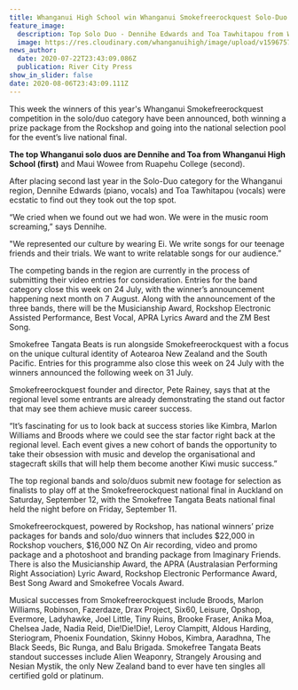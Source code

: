 ```yaml
---
title: Whanganui High School win Whanganui Smokefreerockquest Solo-Duo
feature_image:
  description: Top Solo Duo - Dennihe Edwards and Toa Tawhitapou from Whanganui High School
  image: https://res.cloudinary.com/whanganuihigh/image/upload/v1596757455/News/Dennihe_and_Toa_RCP_23.7.20.jpg
news_author:
  date: 2020-07-22T23:43:09.086Z
  publication: River City Press
show_in_slider: false
date: 2020-08-06T23:43:09.111Z
---
```

This week the winners of this year's Whanganui Smokefreerockquest competition in the solo/duo category have been announced, both winning a prize package from the Rockshop and going into the national selection pool for the event’s live national final.

**The top Whanganui solo duos are Dennihe and Toa from Whanganui High School (first)** and Maui Wowee from Ruapehu College (second).

After placing second last year in the Solo-Duo category for the Whanganui region, Dennihe Edwards (piano, vocals) and Toa Tawhitapou (vocals) were ecstatic to find out they took out the top spot.

“We cried when we found out we had won. We were in the music room screaming,” says Dennihe.

"We represented our culture by wearing Ei. We write songs for our teenage friends and their trials. We want to write relatable songs for our audience.”

The competing bands in the region are currently in the process of submitting their video entries for consideration. Entries for the band category close this week on 24 July, with the winner’s announcement happening next month on 7 August. Along with the announcement of the three bands, there will be the Musicianship Award, Rockshop Electronic Assisted Performance, Best Vocal, APRA Lyrics Award and the ZM Best Song.

Smokefree Tangata Beats is run alongside Smokefreerockquest with a focus on the unique cultural identity of Aotearoa New Zealand and the South Pacific. Entries for this programme also close this week on 24 July with the winners announced the following week on 31 July.

Smokefreerockquest founder and director, Pete Rainey, says that at the regional level some entrants are already demonstrating the stand out factor that may see them achieve music career success.

“It’s fascinating for us to look back at success stories like Kimbra, Marlon Williams and Broods where we could see the star factor right back at the regional level. Each event gives a new cohort of bands the opportunity to take their obsession with music and develop the organisational and stagecraft skills that will help them become another Kiwi music success.”

The top regional bands and solo/duos submit new footage for selection as finalists to play off at the Smokefreerockquest national final in Auckland on Saturday, September 12, with the Smokefree Tangata Beats national final held the night before on Friday, September 11.

Smokefreerockquest, powered by Rockshop, has national winners’ prize packages for bands and solo/duo winners that includes $22,000 in Rockshop vouchers, $16,000 NZ On Air recording, video and promo package and a photoshoot and branding package from Imaginary Friends. There is also the Musicianship Award, the APRA (Australasian Performing Right Association) Lyric Award, Rockshop Electronic Performance Award, Best Song Award and Smokefree Vocals Award.

Musical successes from Smokefreerockquest include Broods, Marlon Williams, Robinson, Fazerdaze, Drax Project, Six60, Leisure, Opshop, Evermore, Ladyhawke, Joel Little, Tiny Ruins, Brooke Fraser, Anika Moa, Chelsea Jade, Nadia Reid, Die!Die!Die!, Leroy Clampitt, Aldous Harding, Steriogram, Phoenix Foundation, Skinny Hobos, Kimbra, Aaradhna, The Black Seeds, Bic Runga, and Balu Brigada. Smokefree Tangata Beats standout successes include Alien Weaponry, Strangely Arousing and Nesian Mystik, the only New Zealand band to ever have ten singles all certified gold or platinum.